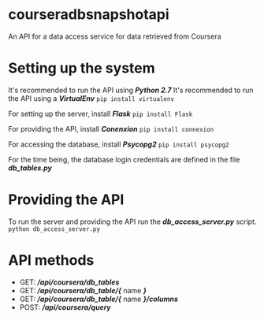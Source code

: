 # courseradbsnapshotapi
An API for a data access service for data retrieved from Coursera 

# Setting up the system

It's recommended to run the API using ***Python 2.7***
It's recommended to run the API using a ***VirtualEnv***
`pip install virtualenv`

For setting up the server, install ***Flask***
`pip install Flask`

For providing the API, install ***Conenxion***
`pip install connexion`

For accessing the database, install ***Psycopg2***
`pip install psycopg2`

For the time being, the database login credentials are defined in the file ***db_tables.py***

# Providing the API

To run the server and providing the API run the ***db_access_server.py*** script.
`python db_access_server.py`

# API methods

- GET: ***/api/coursera/db_tables***
- GET: ***/api/coursera/db_table/{*** name ***}***
- GET: ***/api/coursera/db_table/{*** name ***}/columns***
- POST: ***/api/coursera/query***
